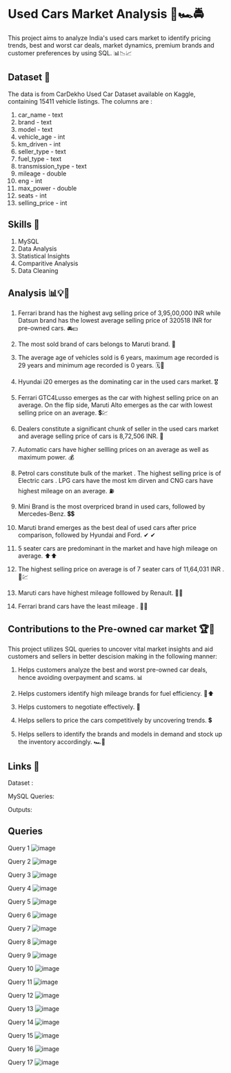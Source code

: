 
# Used Cars Market Analysis 🚗🏎🚔

This project aims to analyze India's used cars market to identify pricing trends, best and worst car deals, market dynamics, premium brands and customer preferences by using SQL. 📊📉📈






## Dataset 📂

The data is from CarDekho Used Car Dataset available on Kaggle, containing 15411 vehicle listings. 
The columns are :
1. car_name - text 
2. brand - text 
3. model - text 
4. vehicle_age - int 
5. km_driven - int 
6. seller_type - text 
7. fuel_type - text 
8. transmission_type - text 
9. mileage - double 
10. eng - int 
11. max_power - double 
12. seats - int 
13. selling_price - int
## Skills 🔨

1. MySQL
2. Data Analysis
3. Statistical Insights
4. Comparitive Analysis
5. Data Cleaning 
## Analysis 📊💡🔎

1. Ferrari brand has the highest avg selling price of 3,95,00,000 INR while Datsun brand has the lowest average selling price of 320518 INR for pre-owned cars. 🚘💵

2. The most sold brand of cars belongs to Maruti brand. 🚙

3. The average age of vehicles sold is 6 years, maximum age recorded is 29 years and minimum age recorded is 0 years. 🗓📅

4. Hyundai i20 emerges as the dominating car in the used cars market. 🎖

5. Ferrari GTC4Lusso emerges as the car with highest selling price on an average. On the flip side, Maruti Alto emerges as the car with lowest selling price on an average. 💲💹

6. Dealers constitute a  significant chunk of seller in the used cars market and average selling price of cars is 8,72,506 INR. 🤝

7. Automatic cars have higher sellling prices on an average as well as maximum power. 💰

8. Petrol cars constitute bulk of the market . The highest selling price is of Electric cars . LPG cars have the most km dirven and CNG cars have highest mileage on an average.  ⛽

9. Mini Brand is the most overpriced brand in used cars, followed by Mercedes-Benz. 💲💲

10. Maruti brand emerges as the best deal of used cars after price comparison, followed by Hyundai and Ford. ✔ ✔

11. 5 seater cars are predominant in the market and have high mileage on average. ⬆⬆

12. The highest selling price on average is of 7 seater cars of 11,64,031 INR . 🚙💹

13. Maruti cars have highest mileage folllowed by Renault. 🔼🔼

14. Ferrari brand cars have the least mileage . 🔽🔽
 

## Contributions to the  Pre-owned car market 🏆🏅

This project utilizes SQL queries to uncover vital market insights and aid customers and sellers in better descision making in the following manner:

1. Helps customers analyze the best and worst pre-owned car deals, hence avoiding overpayment and scams. 📊

2. Helps customers identify high mileage brands for fuel efficiency. 🔼⬆

3. Helps customers to negotiate effectively. 🤝

4. Helps sellers to price the cars competitively by uncovering trends. 💲

5. Helps sellers to identify the brands and models in demand and stock up the inventory accordingly. 🏎🚗


## Links 🔗

Dataset : 

MySQL Queries:

Outputs: 

## Queries

Query 1
![image](https://github.com/user-attachments/assets/1f6627ef-80af-4b8a-a317-71e67e2c4f2c)

Query 2 
![image](https://github.com/user-attachments/assets/3cf24df3-80eb-4ec2-894f-4274edc2fc46)

Query 3
![image](https://github.com/user-attachments/assets/8410d789-4b71-4e95-854b-e8a38d8497e2)

Query 4
![image](https://github.com/user-attachments/assets/7778349d-45c1-4125-9bbd-17c732671f34)

Query 5
![image](https://github.com/user-attachments/assets/c8597387-efd6-4ff2-8a68-9123921417b1)

Query 6
![image](https://github.com/user-attachments/assets/e0bdc3db-4da6-4e71-99d0-1a7b621f1d81)

Query 7
![image](https://github.com/user-attachments/assets/3c358668-8bd4-4c14-9730-977b6f308b14)

Query 8
![image](https://github.com/user-attachments/assets/47ccc809-f7cc-4b85-907e-8f905050190e)

Query 9
![image](https://github.com/user-attachments/assets/b6f91a02-acc6-4b3e-b5de-5a80369152b9)

Query 10
![image](https://github.com/user-attachments/assets/8baf531c-6f5d-4dbf-90ff-7be6ec6adb37)

Query 11
![image](https://github.com/user-attachments/assets/24e489be-face-40d6-8b9b-06a50edc0a0a)

Query 12
![image](https://github.com/user-attachments/assets/517b2ab8-2930-4272-868b-d054e5e63903)

Query 13
![image](https://github.com/user-attachments/assets/32cf0ec3-5ea1-43d3-97e5-db8e46950134)

Query 14
![image](https://github.com/user-attachments/assets/85164067-ccf6-4c23-aa7e-ad5138f859e4)

Query 15
![image](https://github.com/user-attachments/assets/5d192e2e-8912-4b9b-9736-f00c4b4be4bc)

Query 16
![image](https://github.com/user-attachments/assets/9c02c01c-8458-4c0a-9b73-c10215c1a113)

Query 17
![image](https://github.com/user-attachments/assets/a20028be-225e-4723-9ef6-0f9b47966173)



